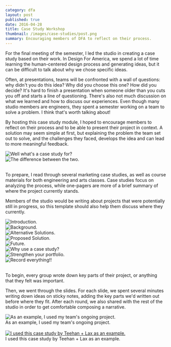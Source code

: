 ```yaml
---
category: dfa
layout: post
published: true
date: 2016-04-28
title: Case Study Workshop
thumbnail: /images/case-studies/post.png
summary: Encouraging members of DFA to reflect on their process.
---
```

For the final meeting of the semester, I led the studio in creating a case study based on their work. In Design For America, we spend a lot of time learning the human-centered design process and generating ideas, but it can be difficult to talk about why we chose specific ideas. 


Often, at presentations, teams will be confronted with a wall of questions: why didn't you do this idea? Why did you choose this one? How did you decide? It's hard to finish a presentation when someone older than you cuts you off and starts a line of questioning. There's also not much discussion on what we learned and how to discuss our experiences. Even though many studio members are engineers, they spent a semester working on a team to solve a problem. I think that's worth talking about!

By hosting this case study module, I hoped to encourage members to reflect on their process and to be able to present their project in context. A solution may seem simple at first, but explaining the problem the team set out to solve, and the challenges they faced, develops the idea and can lead to more meaningful feedback. 

<div class = "post-image cover">
<image alt ="Well what's a case study for?" src= "/images/case-studies/cs(2).png"/> <br/>
</div><!--
--><div class = "post-image cover">
<image alt ="The difference between the two." src= "/images/case-studies/cs(3).png"/> <br/>
</div><br/>

To prepare, I read through several marketing case studies, as well as course materials for both engineering and arts classes. Case studies focus on analyzing the process, while one-pagers are more of a brief summary of where the project currently stands. 

Members of the studio would be writing about projects that were potentially still in progress, so this template should also help them discuss where they currently.

<div class = "post-image gall cover">
<image alt ="Introduction." src= "/images/case-studies/cs(4).png"/> <br/>
</div><!--
--><div class = "post-image gall cover">
<image alt ="Background." src= "/images/case-studies/cs(5).png"/> <br/>
</div><!--
--><div class = "post-image gall cover">
<image alt ="Alternative Solutions." src= "/images/case-studies/cs(6).png"/> <br/>
</div><!--
--><div class = "post-image gall cover">
<image alt ="Proposed Solution." src= "/images/case-studies/cs(7).png"/> <br/>
</div><!--
--><div class = "post-image gall cover">
<image alt ="Future." src= "/images/case-studies/cs(8).png"/> <br/>
</div><!--
--><div class = "post-image gall cover">
<image alt ="Why use a case study?" src= "/images/case-studies/cs(9).png"/> <br/>
</div><!--
--><div class = "post-image gall cover">
<image alt ="Strengthen your portfolio." src= "/images/case-studies/cs(10).png"/> <br/>
</div><!--
--><div class = "post-image gall cover">
<image alt ="Record everything!!" src= "/images/case-studies/cs(11).png"/> <br/>
</div>
<br/>

To begin, every group wrote down key parts of their project, or anything that they felt was important.

Then, we went through the slides. For each slide, we spent several minutes writing down ideas on sticky notes, adding the key parts we'd written out before where they fit. After each round, we also shared with the rest of the studio in order to get comfortable composing a narrative.

<div class = "post-image">
<image alt ="As an example, I used my team's ongoing project." src= "/images/case-studies/post.png"/> <br/>
As an example, I used my team's ongoing project. 
</div>
<br/>

<div class = "post-image gall"> <a href= "http://www.teehanlax.com/story/shipwire/" target="_blank">
<image alt ="I used this case study by Teehan + Lax as an example." src= "/images/case-studies/cs(12).png"/> </a> <br/>
I used this case study by Teehan + Lax as an example.
</div>
<br/>



